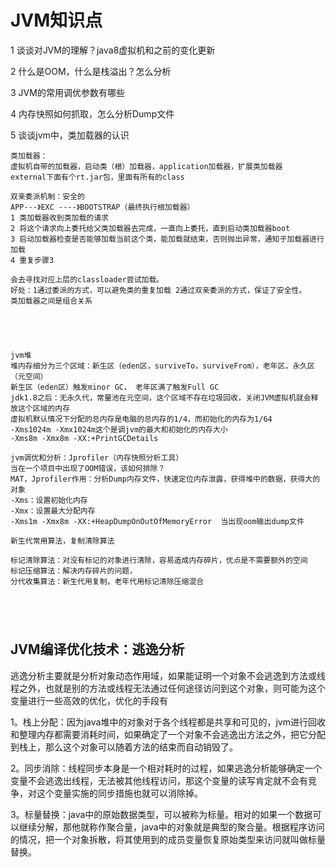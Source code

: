 # JVM知识点

1 谈谈对JVM的理解？java8虚拟机和之前的变化更新

2 什么是OOM，什么是栈溢出？怎么分析

3 JVM的常用调优参数有哪些

4 内存快照如何抓取，怎么分析Dump文件

5 谈谈jvm中，类加载器的认识





```text
类加载器：
虚拟机自带的加载器，启动类（根）加载器，application加载器，扩展类加载器
external下面有个rt.jar包，里面有所有的class

双亲委派机制：安全的
APP---》EXC ----》BOOTSTRAP（最终执行根加载器）
1 类加载器收到类加载的请求
2 将这个请求向上委托给父类加载器去完成，一直向上委托，直到启动类加载器boot
3 启动加载器检查是否能够加载当前这个类，能加载就结束，否则抛出异常，通知子加载器进行加载
4 重复步骤3

会去寻找对应上层的classloader尝试加载。
好处：1通过委派的方式，可以避免类的重复加载 2通过双亲委派的方式，保证了安全性。
类加载器之间是组合关系





jvm堆
堆内存细分为三个区域：新生区（eden区，surviveTo，surviveFrom），老年区，永久区（元空间）
新生区（eden区）触发minor GC， 老年区满了触发Full GC
jdk1.8之后：无永久代，常量池在元空间，这个区域不存在垃圾回收，关闭JVM虚拟机就会释放这个区域的内存
虚拟机默认情况下分配的总内存是电脑的总内存的1/4，而初始化的内存为1/64
-Xms1024m -Xmx1024m这个是调jvm的最大和初始化的内存大小
-Xms8m -Xmx8m -XX:+PrintGCDetails

jvm调优和分析：Jprofiler（内存快照分析工具）
当在一个项目中出现了OOM错误，该如何排除？
MAT，Jprofiler作用：分析Dump内存文件，快速定位内存泄露，获得堆中的数据，获得大的对象
-Xms：设置初始化内存
-Xmx：设置最大分配内存
-Xms1m -Xmx8m -XX:+HeapDumpOnOutOfMemoryError  当出现oom输出dump文件

新生代常用算法，复制清除算法

标记清除算法：对没有标记的对象进行清除，容易造成内存碎片，优点是不需要额外的空间
标记压缩算法：解决内存碎片的问题，
分代收集算法：新生代用复制，老年代用标记清除压缩混合





```

## JVM编译优化技术：逃逸分析

逃逸分析主要就是分析对象动态作用域，如果能证明一个对象不会逃逸到方法或线程之外，也就是别的方法或线程无法通过任何途径访问到这个对象，则可能为这个变量进行一些高效的优化，优化的手段有

1。栈上分配：因为java堆中的对象对于各个线程都是共享和可见的，jvm进行回收和整理内存都需要消耗时间，如果确定了一个对象不会逃逸出方法之外，把它分配到栈上，那么这个对象可以随着方法的结束而自动销毁了。

2。同步消除：线程同步本身是一个相对耗时的过程，如果逃逸分析能够确定一个变量不会逃逸出线程，无法被其他线程访问，那这个变量的读写肯定就不会有竞争，对这个变量实施的同步措施也就可以消除掉。

3。标量替换：java中的原始数据类型，可以被称为标量。相对的如果一个数据可以继续分解，那他就称作聚合量，java中的对象就是典型的聚合量。根据程序访问的情况，把一个对象拆散，将其使用到的成员变量恢复原始类型来访问就叫做标量替换。

